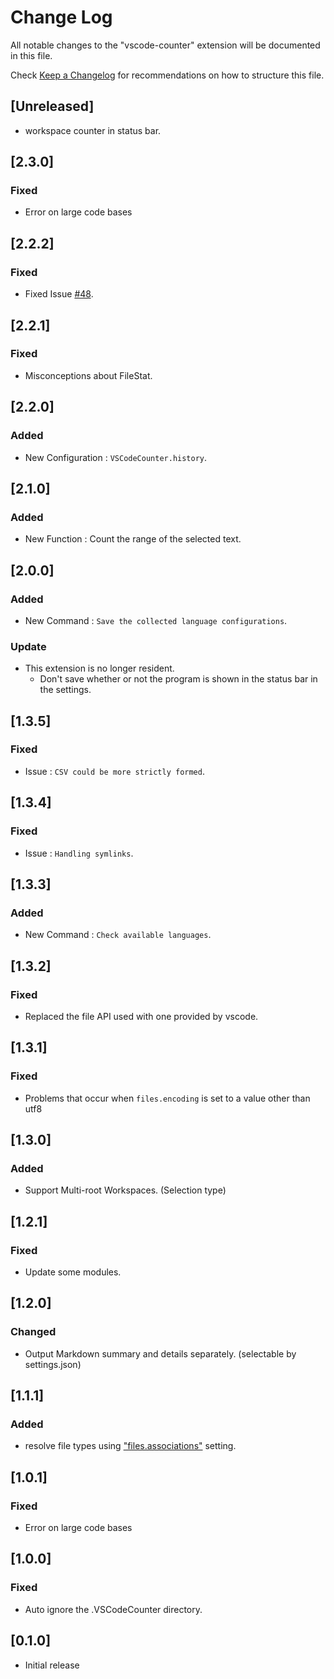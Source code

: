 # Change Log
All notable changes to the "vscode-counter" extension will be documented in this file.

Check [Keep a Changelog](http://keepachangelog.com/) for recommendations on how to structure this file.

## [Unreleased]

* workspace counter in status bar.

## [2.3.0]

### Fixed

- Error on large code bases

## [2.2.2]

### Fixed

- Fixed Issue [#48](https://github.com/uctakeoff/vscode-counter/issues/48).

## [2.2.1]

### Fixed

- Misconceptions about FileStat.

## [2.2.0]

### Added

- New Configuration : `VSCodeCounter.history`.

## [2.1.0]

### Added

- New Function : Count the range of the selected text.

## [2.0.0]

### Added

- New Command : `Save the collected language configurations`.

### Update

- This extension is no longer resident.
  - Don't save whether or not the program is shown in the status bar in the settings.

## [1.3.5]

### Fixed

- Issue : `CSV could be more strictly formed`.

## [1.3.4]

### Fixed

- Issue : `Handling symlinks`.

## [1.3.3]

### Added

- New Command : `Check available languages`.

## [1.3.2]

### Fixed

- Replaced the file API used with one provided by vscode.

## [1.3.1]

### Fixed

- Problems that occur when `files.encoding` is set to a value other than utf8

## [1.3.0]

### Added

- Support Multi-root Workspaces. (Selection type)


## [1.2.1]

### Fixed

- Update some modules.

## [1.2.0]

### Changed

- Output Markdown summary and details separately. (selectable by settings.json)


## [1.1.1]

### Added

- resolve file types using ["files.associations"](https://code.visualstudio.com/docs/languages/overview#_adding-a-file-extension-to-a-language) setting.


## [1.0.1]
### Fixed

- Error on large code bases

## [1.0.0]
### Fixed

- Auto ignore the .VSCodeCounter directory.

## [0.1.0]
- Initial release

